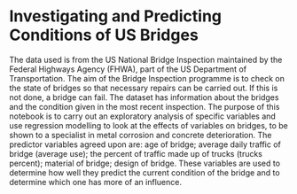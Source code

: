 <h1>Investigating and Predicting Conditions of US Bridges</h1>

The data used is from the US National Bridge Inspection maintained by the Federal Highways Agency (FHWA), part of the US Department of Transportation. The aim of the Bridge Inspection programme is to check on the state of bridges so that necessary repairs can be carried out. If this is not done, a bridge can fail. The dataset has information about the bridges and the condition given in the most recent inspection. The purpose of this notebook is to carry out an exploratory analysis of specific variables and use regression modelling to look at the effects of variables on bridges, to be shown to a specialist in metal corrosion and concrete deterioration. The predictor variables agreed upon are: age of bridge; average daily traffic of bridge (average use); the percent of traffic made up of trucks (trucks percent); material of bridge; design of bridge. These variables are used to determine how well they predict the current condition of the bridge and to determine which one has more of an influence.

